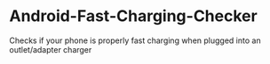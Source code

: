 # Android-Fast-Charging-Checker
 Checks if your phone is properly fast charging when plugged into an outlet/adapter charger
